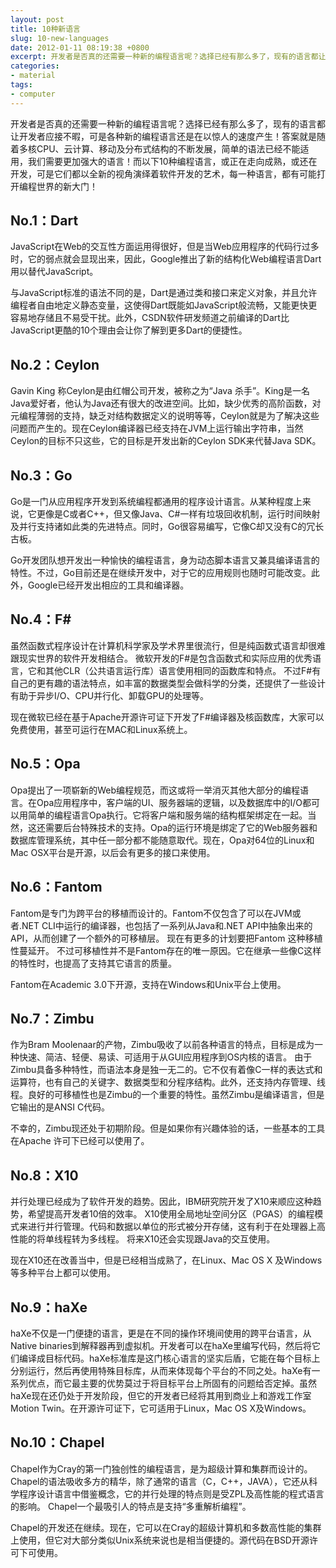 ```yaml
---
layout: post
title: 10种新语言
slug: 10-new-languages
date: 2012-01-11 08:19:38 +0800
excerpt: 开发者是否真的还需要一种新的编程语言呢？选择已经有那么多了，现有的语言都让开发者应接不暇，可是各种新的编程语言还是在以惊人的速度产生！答案就是随着多核CPU、云计算、移动及分布式结构的不断发展，简单的语法已经不能适用，我们需要更加强大的语言！而以下10种编程语言，或正在走向成熟，或还在开发，可是它们都以全新的视角演绎着软件开发的艺术，每一种语言，都有可能打开编程世界的新大门！
categories:
- material
tags:
- computer
---
```


开发者是否真的还需要一种新的编程语言呢？选择已经有那么多了，现有的语言都让开发者应接不暇，可是各种新的编程语言还是在以惊人的速度产生！答案就是随着多核CPU、云计算、移动及分布式结构的不断发展，简单的语法已经不能适用，我们需要更加强大的语言！而以下10种编程语言，或正在走向成熟，或还在开发，可是它们都以全新的视角演绎着软件开发的艺术，每一种语言，都有可能打开编程世界的新大门！

## No.1：Dart

JavaScript在Web的交互性方面运用得很好，但是当Web应用程序的代码行过多时，它的弱点就会显现出来，因此，Google推出了新的结构化Web编程语言Dart用以替代JavaScript。

与JavaScript标准的语法不同的是，Dart是通过类和接口来定义对象，并且允许编程者自由地定义静态变量，这使得Dart既能如JavaScript般流畅，又能更快更容易地存储且不易受干扰。此外，CSDN软件研发频道之前编译的Dart比JavaScript更酷的10个理由会让你了解到更多Dart的便捷性。


## No.2：Ceylon

Gavin King 称Ceylon是由红帽公司开发，被称之为“Java 杀手”。King是一名Java爱好者，他认为Java还有很大的改进空间。比如，缺少优秀的高阶函数，对元编程薄弱的支持，缺乏对结构数据定义的说明等等，Ceylon就是为了解决这些问题而产生的。现在Ceylon编译器已经支持在JVM上运行输出字符串，当然Ceylon的目标不只这些，它的目标是开发出新的Ceylon SDK来代替Java SDK。

## No.3：Go

Go是一门从应用程序开发到系统编程都通用的程序设计语言。从某种程度上来说，它更像是C或者C++，但又像Java、C#一样有垃圾回收机制，运行时间映射及并行支持诸如此类的先进特点。同时，Go很容易编写，它像C却又没有C的冗长古板。

Go开发团队想开发出一种愉快的编程语言，身为动态脚本语言又兼具编译语言的特性。不过，Go目前还是在继续开发中，对于它的应用规则也随时可能改变。此外，Google已经开发出相应的工具和编译器。

## No.4：F#

虽然函数式程序设计在计算机科学家及学术界里很流行，但是纯函数式语言却很难跟现实世界的软件开发相结合。 微软开发的F#是包含函数式和实际应用的优秀语言，它和其他CLR（公共语言运行库）语言使用相同的函数库和特点。 不过F#有自己的更有趣的语法特点，如丰富的数据类型会做科学的分类，还提供了一些设计有助于异步I/O、CPU并行化、卸载GPU的处理等。

现在微软已经在基于Apache开源许可证下开发了F#编译器及核函数库，大家可以免费使用，甚至可运行在MAC和Linux系统上。

## No.5：Opa

Opa提出了一项崭新的Web编程规范，而这或将一举消灭其他大部分的编程语言。在Opa应用程序中，客户端的UI、服务器端的逻辑，以及数据库中的I/O都可以用简单的编程语言Opa执行。它将客户端和服务端的结构框架绑定在一起。当然，这还需要后台特殊技术的支持。Opa的运行环境是绑定了它的Web服务器和数据库管理系统，其中任一部分都不能随意取代。现在，Opa对64位的Linux和Mac OSX平台是开源，以后会有更多的接口来使用。

## No.6：Fantom 

Fantom是专门为跨平台的移植而设计的。Fantom不仅包含了可以在JVM或者.NET CLI中运行的编译器，也包括了一系列从Java和.NET API中抽象出来的API，从而创建了一个额外的可移植层。 现在有更多的计划要把Fantom 这种移植性蔓延开。 不过可移植性并不是Fantom存在的唯一原因。它在继承一些像C这样的特性时，也提高了支持其它语言的质量。

Fantom在Academic 3.0下开源，支持在Windows和Unix平台上使用。

## No.7：Zimbu

作为Bram Moolenaar的产物，Zimbu吸收了以前各种语言的特点，目标是成为一种快速、简洁、轻便、易读、可适用于从GUI应用程序到OS内核的语言。 由于Zimbu具备多种特性，而语法本身是独一无二的。它不仅有着像C一样的表达式和运算符，也有自己的关键字、数据类型和分程序结构。此外，还支持内存管理、线程。良好的可移植性也是Zimbu的一个重要的特性。虽然Zimbu是编译语言，但是它输出的是ANSI C代码。

不幸的，Zimbu现还处于初期阶段。但是如果你有兴趣体验的话，一些基本的工具在Apache 许可下已经可以使用了。

## No.8：X10

并行处理已经成为了软件开发的趋势。因此，IBM研究院开发了X10来顺应这种趋势，希望提高开发者10倍的效率。 X10使用全局地址空间分区（PGAS）的编程模式来进行并行管理。代码和数据以单位的形式被分开存储，这有利于在处理器上高性能的将单线程转为多线程。 将来X10还会实现跟Java的交互使用。

现在X10还在改善当中，但是已经相当成熟了，在Linux、Mac OS X 及Windows等多种平台上都可以使用。

## No.9：haXe

haXe不仅是一门便捷的语言，更是在不同的操作环境间使用的跨平台语言，从Native binaries到解释器再到虚拟机。开发者可以在haXe里编写代码，然后将它们编译成目标代码。haXe标准库是这门核心语言的坚实后盾，它能在每个目标上分别运行，然后再使用特殊目标库，从而来体现每个平台的不同之处。haXe有一系列优点，而它最主要的优势莫过于将目标平台上所固有的问题给否定掉。虽然haXe现在还仍处于开发阶段，但它的开发者已经将其用到商业上和游戏工作室Motion Twin。在开源许可证下，它可适用于Linux，Mac OS X及Windows。

## No.10：Chapel

Chapel作为Cray的第一门独创性的编程语言，是为超级计算和集群而设计的。 Chapel的语法吸收多方的精华，除了通常的语言（C，C++，JAVA），它还从科学程序设计语言中借鉴概念，它的并行处理的特点则是受ZPL及高性能的程式语言的影响。 Chapel一个最吸引人的特点是支持“多重解析编程”。

Chapel的开发还在继续。现在，它可以在Cray的超级计算机和多数高性能的集群上使用，但它对大部分类似Unix系统来说也是相当便捷的。源代码在BSD开源许可下可使用。
